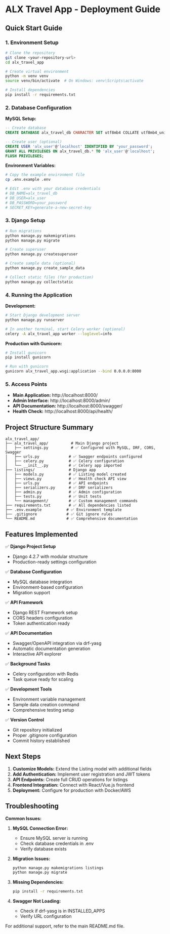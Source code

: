 # ALX Travel App - Deployment Guide

## Quick Start Guide

### 1. Environment Setup

```bash
# Clone the repository
git clone <your-repository-url>
cd alx_travel_app

# Create virtual environment
python -m venv venv
source venv/bin/activate  # On Windows: venv\Scripts\activate

# Install dependencies
pip install -r requirements.txt
```

### 2. Database Configuration

**MySQL Setup:**
```sql
-- Create database
CREATE DATABASE alx_travel_db CHARACTER SET utf8mb4 COLLATE utf8mb4_unicode_ci;

-- Create user (optional)
CREATE USER 'alx_user'@'localhost' IDENTIFIED BY 'your_password';
GRANT ALL PRIVILEGES ON alx_travel_db.* TO 'alx_user'@'localhost';
FLUSH PRIVILEGES;
```

**Environment Variables:**
```bash
# Copy the example environment file
cp .env.example .env

# Edit .env with your database credentials
# DB_NAME=alx_travel_db
# DB_USER=alx_user
# DB_PASSWORD=your_password
# SECRET_KEY=generate-a-new-secret-key
```

### 3. Django Setup

```bash
# Run migrations
python manage.py makemigrations
python manage.py migrate

# Create superuser
python manage.py createsuperuser

# Create sample data (optional)
python manage.py create_sample_data

# Collect static files (for production)
python manage.py collectstatic
```

### 4. Running the Application

**Development:**
```bash
# Start Django development server
python manage.py runserver

# In another terminal, start Celery worker (optional)
celery -A alx_travel_app worker --loglevel=info
```

**Production with Gunicorn:**
```bash
# Install gunicorn
pip install gunicorn

# Run with gunicorn
gunicorn alx_travel_app.wsgi:application --bind 0.0.0.0:8000
```

### 5. Access Points

- **Main Application:** http://localhost:8000/
- **Admin Interface:** http://localhost:8000/admin/
- **API Documentation:** http://localhost:8000/swagger/
- **Health Check:** http://localhost:8000/api/health/

## Project Structure Summary

```
alx_travel_app/
├── alx_travel_app/          # Main Django project
│   ├── settings.py          # ✅ Configured with MySQL, DRF, CORS, Swagger
│   ├── urls.py             # ✅ Swagger endpoints configured
│   ├── celery.py           # ✅ Celery configuration
│   └── __init__.py         # ✅ Celery app imported
├── listings/               # Django app
│   ├── models.py           # ✅ Listing model created
│   ├── views.py            # ✅ Health check API view
│   ├── urls.py             # ✅ API endpoints
│   ├── serializers.py      # ✅ DRF serializers
│   ├── admin.py            # ✅ Admin configuration
│   ├── tests.py            # ✅ Unit tests
│   └── management/         # ✅ Custom management commands
├── requirements.txt        # ✅ All dependencies listed
├── .env.example           # ✅ Environment template
├── .gitignore             # ✅ Git ignore rules
└── README.md              # ✅ Comprehensive documentation
```

## Features Implemented

✅ **Django Project Setup**
- Django 4.2.7 with modular structure
- Production-ready settings configuration

✅ **Database Configuration**
- MySQL database integration
- Environment-based configuration
- Migration support

✅ **API Framework**
- Django REST Framework setup
- CORS headers configuration
- Token authentication ready

✅ **API Documentation**
- Swagger/OpenAPI integration via drf-yasg
- Automatic documentation generation
- Interactive API explorer

✅ **Background Tasks**
- Celery configuration with Redis
- Task queue ready for scaling

✅ **Development Tools**
- Environment variable management
- Sample data creation command
- Comprehensive testing setup

✅ **Version Control**
- Git repository initialized
- Proper .gitignore configuration
- Commit history established

## Next Steps

1. **Customize Models:** Extend the Listing model with additional fields
2. **Add Authentication:** Implement user registration and JWT tokens
3. **API Endpoints:** Create full CRUD operations for listings
4. **Frontend Integration:** Connect with React/Vue.js frontend
5. **Deployment:** Configure for production with Docker/AWS

## Troubleshooting

**Common Issues:**

1. **MySQL Connection Error:**
   - Ensure MySQL server is running
   - Check database credentials in .env
   - Verify database exists

2. **Migration Issues:**
   ```bash
   python manage.py makemigrations listings
   python manage.py migrate
   ```

3. **Missing Dependencies:**
   ```bash
   pip install -r requirements.txt
   ```

4. **Swagger Not Loading:**
   - Check if drf-yasg is in INSTALLED_APPS
   - Verify URL configuration

For additional support, refer to the main README.md file.
